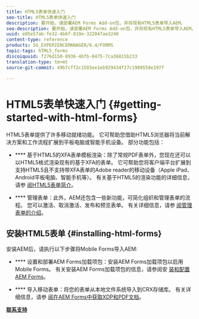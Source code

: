 ```yaml
---
title: HTML5表单快速入门
seo-title: HTML5表单快速入门
description: 要开始，请部署AEM Forms Add-on包，并将现有HTML5表单导入AEM。
seo-description: 要开始，请部署AEM Forms Add-on包，并将现有HTML5表单导入AEM。
uuid: e85e57ab-fe32-4b6f-819e-322047ae3240
content-type: reference
products: SG_EXPERIENCEMANAGER/6.4/FORMS
topic-tags: hTML5_forms
discoiquuid: f276d150-8936-4bfb-8475-7ca36815b233
translation-type: tm+mt
source-git-commit: 49b7cff2c1583ee1eb929434f27c1989558e197f

---
```



# HTML5表单快速入门 {#getting-started-with-html-forms}

HTML5表单提供了许多移动就绪功能。 它可帮助您借助HTML5浏览器将当前解决方案和工作流程扩展到平板电脑或智能手机设备。 部分功能包括：

* **** 基于HTML5的XFA表单模板渲染：除了常规PDF表单外，您现在还可以以HTML5格式渲染现有的基于XFA的表单。 它可帮助您将客户端平台扩展到支持HTML5且不支持带XFA表单的Adobe reader的移动设备（Apple iPad、Android平板电脑、智能手机等）。 有关基于HTML5的渲染功能的详细信息，请参 [阅HTML5表单简介](/help/forms/using/introduction.md)。

* **** 管理表单：此外，AEM还包含一些新功能，可简化组织和管理表单的流程。 您可以激活、取消激活、发布和预览表单。 有关详细信息，请参 [阅管理表单的介绍](/help/forms/using/introduction-managing-forms.md)。

## 安装HTML5表单 {#installing-html-forms}

安装AEM后，请执行以下步骤将Mobile Forms导入AEM:

* **** 设置和部署AEM Forms加载项包：安装AEM Forms加载项包以启用Mobile Forms。 有关安装AEM Forms加载项包的信息，请参阅安 [装和配置AEM Forms](/help/forms/using/installing-configuring-aem-forms-osgi.md)。

* **** 导入移动表单：将您的表单从本地文件系统导入到CRX存储库。 有关详细信息，请参 [阅在AEM Forms中获取XDP和PDF文档](/help/forms/using/get-xdp-pdf-documents-aem.md)。

**[联系支持](https://www.adobe.com/account/sign-in.supportportal.html)**
